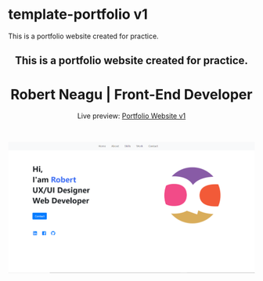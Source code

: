 # template-portfolio v1

This is a portfolio website created for practice.
<h2 align="center">This is a portfolio website created for practice.</h2>
<h1 align="center">Robert Neagu | Front-End Developer </h1>
<p align="center">Live preview: <a href="https://robertneaguqc.github.io/portfolio-site-v1">Portfolio Website v1</a></p><br>
<p align="center">
<img src="https://github.com/RobertNeaguQC/portfolio-site-v1/blob/master/Adnotare%202020-10-30%20V11.png" width="550" alt="Portfolio Website">

